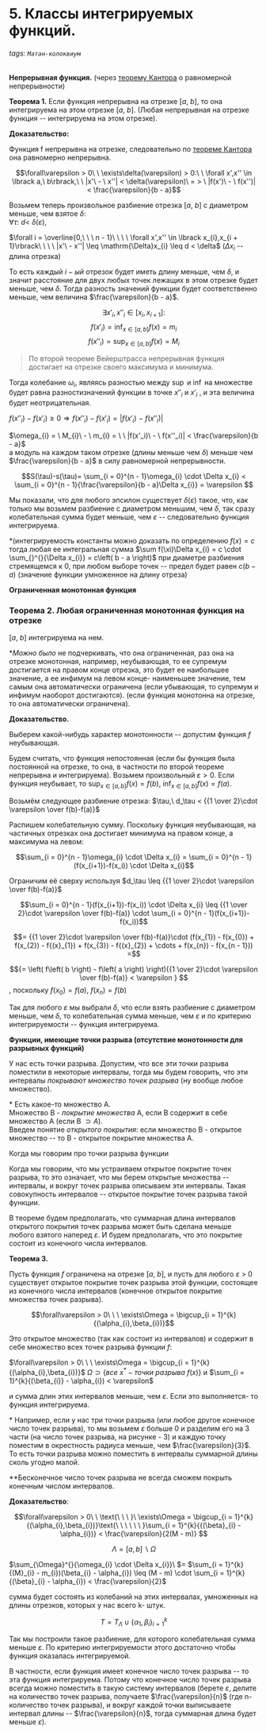 # 5. **Классы интегрируемых функций.**
###### tags: `Матан-колоквиум`
**Непрерывная функция.** (через [теорему Кантора](https://hackmd.io/@talkingfoxmid/B1R4tO3IU) о равномерной
непрерывности)

**Теорема 1.** Если функция непрерывна на отрезке
    $\lbrack a,\ b\rbrack$, то она интегрируема на этом отрезке
    $\lbrack a,\ b\rbrack$. (Любая непрерывная на отрезке функция --
    интегрируема на этом отрезке).

**Доказательство:**

Функция f непрерывна на отрезке, следовательно по [теореме Кантора](https://hackmd.io/@talkingfoxmid/B1R4tO3IU) она
равномерно непрерывна.

$$\forall\varepsilon > 0\ \ \exists\delta(\varepsilon) > 0:\ \ \forall x',x'' \in \lbrack a,\ b\rbrack,\ \ |x'\  - \ x''| < \delta(\varepsilon)\  = > \ |f(x')\  - \ f(x'')| < \frac{\varepsilon}{b - a}$$

Возьмем теперь произвольное разбиение отрезка $\lbrack a,\ b\rbrack$ с
диаметром меньше, чем взятое $\delta$:\
$\forall\tau:\ d < \ \delta(\varepsilon)$,


$\forall i = \overline{0,\ \ \ n - 1}\ \ \ \ \forall x',x'' \in \lbrack x_{i},x_{i + 1}\rbrack\ \ \ \ |x'\  - x''| \leq \mathrm{\Delta}x_{i} \leq d < \delta$
($\Delta x_i$ -- длина отрезка)


То есть каждый $i - ый$ отрезок будет иметь длину меньше, чем
$\delta$, и значит расстояние для двух любых точек лежащих в этом
отрезке будет меньше, чем $\delta$. Тогда разность значений функции
будет соответственно меньше, чем величина $\frac{\varepsilon}{b - a}$.

$$\exists x'_i, x''_i \in [x_i, x_{i+1}]:$$
$$f(x'_i)=\inf_{x \in [a,b]} f(x) = m_i$$
$$f(x''_i)=\sup_{x \in [a,b]} f(x) = M_i$$
> По второй теореме Вейерштрасса непрерывная функция  достигает на отрезке своего максимума и минимума.

Тогда колебание $\omega_{i}$, являясь разностью между $\sup$ и $\inf$ на множестве будет равна  разностизначений функции в
точке $x''_i$ и $x'_i$ , и эта величина будет
неотрицательная.


$f(x''_i) - f(x'_i) \geq 0 \Rightarrow
f(x''_i) - f(x'_i) = |f(x'_i)\  - \ f(x''_i)|$


$\omega_{i} = \ M_{i}\  - \ m_{i} = \ \ |f(x'_i)\  - \ f(x''_i)|  < \frac{\varepsilon}{b - a}$\
а модуль на каждом таком отрезке (длины меньше чем $\delta$) меньше чем
$\frac{\varepsilon}{b - a}$ в силу равномерной непрерывности.

$$S(\tau)-s(\tau)= \sum_{i = 0}^{n - 1}\omega_{i} \cdot \Delta x_{i} < \sum_{i = 0}^{n - 1}{\frac{\varepsilon}{b - a}\Delta x_{i}} = \varepsilon
$$

Мы показали, что для любого эпсилон существует $\delta(\varepsilon)$
такое, что, как только мы возьмем разбиение с диаметром меньшим, чем
$\delta$, так сразу колебательная сумма будет меньше, чем $\varepsilon$ --
следовательно функция интегрируема.

\*(интегрируемость константы можно доказать по определению
$f(x) = с$  тогда любая ее интегральная сумма $\sum f(\xi)\Delta x_{i} = с \cdot \sum_{}^{}{\Delta x_{i}} = c\left( b - a \right)$
при диаметре разбиения стремящемся к 0, при любом выборе точек -- предел
будет равен $c\left( b - a \right)$ (значение функции умноженное на
длину отреза)

**Ограниченная монотонная функция**

### **Теорема 2.** Любая ограниченная монотонная функция на отрезке
$\lbrack a,\ b\rbrack$ интегрируема на нем.

\**Можно было* не подчеркивать, что она ограниченная, раз она на отрезке
монотонная, например, неубывающая, то ее супремум достигается на правом
конце отрезка, это будет ее наибольшее значение, а ее инфимум на левом
конце- наименьшее значение, тем самым она автоматически ограничена (если
убывающая, то супремум и инфимум наоборот достигаются). (если функция
монотонна на отрезке, то она автоматически ограничена).

**Доказательство.**

Выберем какой-нибудь характер монотонности -- допустим функция $f$
неубывающая.

Будем считать, что функция непостоянная (если бы функция была постоянной
на отрезке, то она, в частности по второй теореме непрерывна и
интегрируема). Возьмем произвольный $\varepsilon > 0$. Если функция неубывает, то $\sup_{x \in [a,b]}f(x)= f(b)$, $\inf_{x \in [a,b]}f(x)= f(a)$.

Возьмём следующее разбиение отрезка:
$\tau,\ d_\tau < {{1 \over 2}\cdot \varepsilon \over f(b)-f(a)}$

Распишем колебательную сумму. Поскольку функция неубывающая, на частичных отрезках она достигает минимума на правом конце, а максимума на левом:

$$\sum_{i = 0}^{n - 1}\omega_{i} \cdot \Delta x_{i} = \sum_{i = 0}^{n - 1}(f(x_{i+1})-f(x_i)) \cdot \Delta x_{i}$$

Ограничим её сверху используя $d_\tau \leq {{1 \over 2}\cdot \varepsilon \over f(b)-f(a)}$ 

$$\sum_{i = 0}^{n - 1}(f(x_{i+1})-f(x_i)) \cdot \Delta x_{i} \leq {{1 \over 2}\cdot \varepsilon \over f(b)-f(a)} \cdot \sum_{i = 0}^{n - 1}(f(x_{i+1})-f(x_i))$$

$$= {{1 \over 2}\cdot \varepsilon \over f(b)-f(a)}\cdot (f(x_{1}) - f(x_{0}) + f(x_{2}) - f{(x}_{1}) + f(x_{3}) - f{(x}_{2}) + \cdots + f(x_{n}) - f(x_{n - 1})) =$$

$${= \left( f\left( b \right) - f\left( a \right) \right){{1 \over 2}\cdot \varepsilon \over f(b)-f(a)} < \varepsilon
}
$$, поскольку $f({x_0}) = f(a)$, $f({x_n}) = f(b)$



Так для любого $\varepsilon$ мы выбрали $\delta$, что если взять
разбиение с диаметром меньше, чем $\delta$, то колебательная сумма
меньше, чем $\varepsilon$ и по критерию интегрируемости -- функция
интегрируема.

**Функции, имеющие точки разрыва (отсутствие монотонности для разрывных
функций)**

У нас есть точки разрыва. Допустим, что все эти точки разрыва поместили
в некоторые интервалы, тогда мы будем говорить, что эти интервалы
*покрывают множество точек разрыва* (ну вообще любое множество).

\* Есть какое-то множество А.\
Множество B - *покрытие множества* А, если B содержит в себе множество А
(если B$\  \supset A$).\
Введем понятие *открытого покрытия*: если множество B - открытое
множество -- то B - открытое покрытие множества А.

Когда мы говорим про точки разрыва функции

Когда мы говорим, что мы устраиваем открытое покрытие точек разрыва, то
это означает, что мы берем открытые множества -- интервалы, и вокруг
точек разрыва описываем эти интервалы. Такая совокупность интервалов --
открытое покрытие точек разрыва такой функции.

В теореме будем предполагать, что суммарная длина интервалов открытого
покрытия точек разрыва может быть сделана меньше любого взятого наперед
$\varepsilon$. И будем предполагать, что это покрытие состоит из
конечного числа интервалов.

**Теорема 3.**

Пусть функция $f$ ограничена на отрезке $\lbrack a,\ b\rbrack$, и пусть
для любого $\varepsilon$ \> 0 существует открытое покрытие точек разрыва
этой функции, состоящее из конечного числа интервалов (конечное открытое
покрытие множества точек разрыва).

$$\forall\varepsilon > 0\ \ \ \exists\Omega = \bigcup_{i = 1}^{k}{(\alpha_{i},\beta_{i})}$$

Это открытое множество (так как состоит из интервалов) и содержит в себе
множество всех точек разрыва функции $f$:

$\forall\varepsilon > 0\ \ \ \exists\Omega = \bigcup_{i = 1}^{k}{(\alpha_{i},\beta_{i})}$
$\Omega \supset \{{все\ x}^{*} - точки\ разрыва\ f(x)\}$ и
$\sum_{i = 1}^{k}{(\beta_{i}} - \alpha_{i}) < \varepsilon$

и сумма длин этих интервалов меньше, чем $\varepsilon$. Если это
выполняется- то функция интегрируема.

\* Например, если у нас три точки разрыва (или любое другое конечное
число точек разрыва), то мы возьмем $\varepsilon$ больше 0 и разделим
его на 3 части (на число точек разрыва, на рисунке - 3) и каждую точку
поместим в окрестность радиуса меньше, чем $\frac{\varepsilon}{3}$. То
есть точки разрыва можно поместить в интервалы суммарной длины сколь
угодно малой.

\*\*Бесконечное число точек разрыва не всегда сможем покрыть конечным
числом интервалов.

**Доказательство**:

$$\forall\varepsilon > 0\ \ \text{\ \ \ }\ \exists\Omega = \bigcup_{i = 1}^{k}{(\alpha_{i},\beta_{i})}\text{\ \ \ \ \ \ }\sum_{i = 1}^{k}{{(\beta}_{i} - \alpha_{i})} < \frac{\varepsilon}{2(M - m)}
$$

$$\Lambda = \left\lbrack a,b \right\rbrack \smallsetminus \Omega
$$

$\sum_{\Omega}^{}{\omega_{i} \cdot \Delta x_{i}}\ $=
$\sum_{i = 1}^{k}{(M}_{i} - m_{i})(\beta_{i} - \alpha_{i}) \leq (M - m) \cdot \sum_{i = 1}^{k}{(\beta}_{i} - \alpha_{i}) < \frac{\varepsilon}{2}$

сумма будет состоять из колебаний на этих интервалах, умноженных на
длины отрезков, которых у нас всего k- штук.

$$T = T_{\Lambda} \cup \left\{ \alpha_{1},\beta_{i} \right\}_{i = 1}^{k}
$$

Так мы построили такое разбиение, для которого колебательная сумма
меньше $\varepsilon$. По критерию интегрируемости этого достаточно чтобы
функция оказалась интегрируемой.

В частности, если функция имеет конечное число точек разрыва -- то эта
функция интегрируема. Потому что конечное число точек разрыва всегда
можно поместить в такую систему интервалов (берете $\varepsilon$, делите
на количество точек разрыва, получаете $\frac{\varepsilon}{n}$ (где n-
количество точек разрыва), и вокруг каждой точки выписываете интервал
длины -- $\frac{\varepsilon}{n}$, тогда суммарная длина будет меньше
$\varepsilon$).

